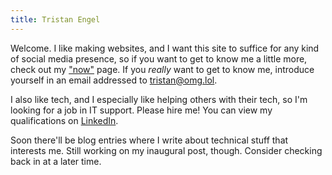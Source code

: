 ```yaml
---
title: Tristan Engel
---
```


Welcome.
I like making websites, and I want this site to suffice for any kind of social media presence, so if you want to get to know me a little more, check out my ["now"](/now/) page.
If you _really_ want to get to know me, introduce yourself in an email addressed to <tristan@omg.lol>.

I also like tech, and I especially like helping others with their tech, so I'm looking for a job in IT support.
Please hire me!
You can view my qualifications on [LinkedIn](https://www.linkedin.com/in/trengel/).

Soon there'll be blog entries where I write about technical stuff that interests me.
Still working on my inaugural post, though.
Consider checking back in at a later time.
